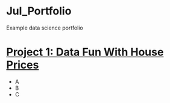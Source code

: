 # Jul_Portfolio
Example data science portfolio

# [Project 1: Data Fun With House Prices](https://github.com/JulMeh/Data-fun-with-house-prices) 
* A
* B
* C

